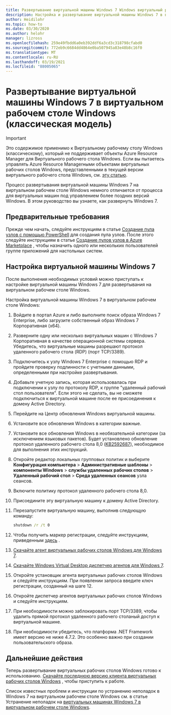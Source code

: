 ```yaml
---
title: Развертывание виртуальной машины Windows 7 Windows виртуальный рабочий стол (классическая модель) — Azure
description: Настройка и развертывание виртуальной машины Windows 7 в виртуальном рабочем столе Windows виртуальный рабочий стол (классическая модель).
author: Heidilohr
ms.topic: how-to
ms.date: 03/30/2020
ms.author: helohr
manager: lizross
ms.openlocfilehash: 259e49fbdd6a0eb392ddf6a3cd3c318798cfabd0
ms.sourcegitcommit: 772eb9c6684dd4864e0ba507945a83e48b8c16f0
ms.translationtype: MT
ms.contentlocale: ru-RU
ms.lasthandoff: 03/19/2021
ms.locfileid: "88005065"
---
```

# <a name="deploy-a-windows-7-virtual-machine-on-windows-virtual-desktop-classic"></a>Развертывание виртуальной машины Windows 7 в виртуальном рабочем столе Windows (классическая модель)

>[!IMPORTANT]
>Это содержимое применимо к Виртуальному рабочему столу Windows (классическому), который не поддерживает объекты Azure Resource Manager для Виртуального рабочего стола Windows. Если вы пытаетесь управлять Azure Resource Managerными объектами виртуальных рабочих столов Windows, представленными в текущей версии виртуального рабочего стола Windows, см. [эту статью](../deploy-windows-7-virtual-machine.md).

Процесс развертывания виртуальной машины Windows 7 на виртуальном рабочем столе Windows немного отличается от процесса для виртуальных машин под управлением более поздних версий Windows. В этом руководство вы узнаете, как развернуть Windows 7.

## <a name="prerequisites"></a>Предварительные требования

Прежде чем начать, следуйте инструкциям в статье [Создание пула узлов с помощью PowerShell](create-host-pools-powershell-2019.md) для создания пула узлов. После этого следуйте инструкциям в статье [Создание пулов узлов в Azure Marketplace](create-host-pools-azure-marketplace-2019.md#optional-assign-additional-users-to-the-desktop-application-group) , чтобы назначить одного или нескольких пользователей группе приложений для настольных систем.

## <a name="configure-a-windows-7-virtual-machine"></a>Настройка виртуальной машины Windows 7

После выполнения необходимых условий можно приступать к настройке виртуальной машины Windows 7 для развертывания на виртуальном рабочем столе Windows.

Настройка виртуальной машины Windows 7 в виртуальном рабочем столе Windows:

1. Войдите в портал Azure и либо выполните поиск образа Windows 7 Enterprise, либо загрузите собственный образ Windows 7 Корпоративная (x64).
2. Разверните одну или несколько виртуальных машин с Windows 7 Корпоративная в качестве операционной системы сервера. Убедитесь, что виртуальные машины разрешают протокол удаленного рабочего стола (RDP) (порт TCP/3389).
3. Подключитесь к узлу Windows 7 Enterprise с помощью RDP и пройдите проверку подлинности с учетными данными, определенными при настройке развертывания.
4. Добавьте учетную запись, которая использовалась при подключении к узлу по протоколу RDP, к группе "удаленный рабочий стол пользователя". Если этого не сделать, вы не сможете подключиться к виртуальной машине после ее присоединения к домену Active Directory.
5. Перейдите на Центр обновления Windows виртуальной машины.
6. Установите все обновления Windows в категории важные.
7. Установите все обновления Windows в необязательной категории (за исключением языковых пакетов). Будет установлено обновление протокол удаленного рабочего стола 8,0 ([KB2592687](https://www.microsoft.com/download/details.aspx?id=35387)), необходимое для выполнения этих инструкций.
8. Откройте редактор локальных групповых политик и выберите **Конфигурация компьютера**  >  **Административные шаблоны**  >  **компоненты Windows**  >  **службы удаленных рабочих столов**  >  **Удаленный рабочий стол**  >  **Среда удаленных сеансов** узла сеансов.
9. Включите политику протокол удаленного рабочего стола 8,0.
10. Присоедините эту виртуальную машину к домену Active Directory.
11. Перезапустите виртуальную машину, выполнив следующую команду:

     ```cmd
     shutdown /r /t 0
     ```

12. Чтобы получить маркер регистрации, следуйте инструкциям, приведенным [здесь](/powershell/module/windowsvirtualdesktop/export-rdsregistrationinfo/) .
13. [Скачайте агент виртуальных рабочих столов Windows для Windows 7](https://query.prod.cms.rt.microsoft.com/cms/api/am/binary/RE3JZCm).
14. [Скачайте Windows Virtual Desktop диспетчер агентов для Windows 7](https://query.prod.cms.rt.microsoft.com/cms/api/am/binary/RE3K2e3).
15. Откройте установщик агента виртуальных рабочих столов Windows и следуйте инструкциям. При появлении запроса введите ключ регистрации, созданный на шаге 12.
16. Откройте диспетчер агентов виртуальных рабочих столов Windows и следуйте инструкциям.
17. При необходимости можно заблокировать порт TCP/3389, чтобы удалить прямой протокол удаленного рабочего столаный доступ к виртуальной машине.
18. При необходимости убедитесь, что платформа .NET Framework имеет версию не ниже 4.7.2. Это особенно важно при создании пользовательского образа.

## <a name="next-steps"></a>Дальнейшие действия

Теперь развертывание виртуальных рабочих столов Windows готово к использованию. [Скачайте последнюю версию клиента виртуальных рабочих столов Windows](https://aka.ms/wvd/clients/windows) , чтобы приступить к работе.

Список известных проблем и инструкции по устранению неполадок в Windows 7 на виртуальном рабочем столе Windows см. в статье Устранение неполадок на [виртуальных машинах Windows 7 в виртуальном рабочем столе Windows](troubleshoot-windows-7-vm.md).
